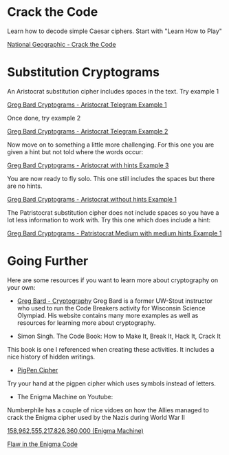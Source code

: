 # Crack the Code
Learn how to decode simple Caesar ciphers.  Start with "Learn How to Play"

[National Geographic - Crack the Code](https://kids.nationalgeographic.com/games/action-adventure/article/crack-the-code-1)

# Substitution Cryptograms

An Aristocrat substitution cipher includes spaces in the text.  Try example 1

[Greg Bard Cryptograms - Aristocrat Telegram Example 1](http://gregorybard.com/GeneratedFiles/0/A.html)

Once done, try example 2

[Greg Bard Cryptograms - Aristocrat Telegram Example 2](http://gregorybard.com/GeneratedFiles/0/B.html)

Now move on to something a little more challenging.  For this one you are given a hint but not told where the words occur:

[Greg Bard Cryptograms - Aristocrat with hints Example 3](http://gregorybard.com/GeneratedFiles/1/C.html)

You are now ready to fly solo.  This one still includes the spaces but there are no hints.

[Greg Bard Cryptograms - Aristocrat without hints Example 1](http://gregorybard.com/GeneratedFiles/2/A.html)

The Patristocrat substitution cipher does not include spaces so you have a lot less information to work with.  Try this one which does include a hint:

[Greg Bard Cryptograms - Patristocrat Medium with medium hints Example 1](http://gregorybard.com/GeneratedFiles/6/A.html)


# Going Further

Here are some resources if you want to learn more about cryptography on your own:

* [Greg Bard - Cryptography](http://gregorybard.com/cryptogram.html)
Greg Bard is a former UW-Stout instructor who used to run the Code Breakers activity for Wisconsin Science Olympiad.  His website contains many more examples as well 
as resources for learning more about cryptography.

* Simon Singh. The Code Book: How to Make It, Break It, Hack It, Crack It

This book is one I referenced when creating these activities.  It includes a nice history of hidden writings.

* [PigPen Cipher](https://crypto.interactive-maths.com/pigpen-cipher.html#act)

Try your hand at the pigpen cipher which uses symbols instead of letters.

* The Enigma Machine on Youtube:

Numberphile has a couple of nice vidoes on how the Allies managed to crack the Enigma cipher used by the Nazis during World War II

[158,962,555,217,826,360,000 (Enigma Machine)](https://youtu.be/G2_Q9FoD-oQ)

[Flaw in the Enigma Code ](https://youtu.be/V4V2bpZlqx8)

